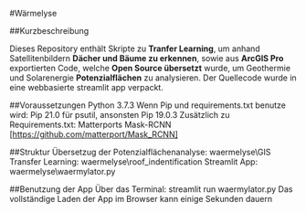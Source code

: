 #Wärmelyse

##Kurzbeschreibung

Dieses Repository enthält Skripte zu **Tranfer Learning**, um anhand Satellitenbildern **Dächer und Bäume zu erkennen**, sowie aus **ArcGIS Pro** exportierten Code, welche **Open Source übersetzt** wurde, um Geothermie und Solarenergie **Potenzialflächen** zu analysieren.
Der Quellecode wurde in eine webbasierte streamlit app verpackt.

##Voraussetzungen
Python 3.7.3
Wenn Pip und requirements.txt benutze wird: Pip 21.0 für psutil, ansonsten Pip 19.0.3
Zusätzlich zu Requirements.txt: Matterports Mask-RCNN [https://github.com/matterport/Mask_RCNN]

##Struktur
Übersetzug der Potenzialflächenanalyse: waermelyse\GIS
Transfer Learning: waermelyse\roof_indentification
Streamlit App: waermelyse\waermylator.py

##Benutzung der App
Über das Terminal: streamlit run waermylator.py
Das vollständige Laden der App im Browser kann einige Sekunden dauern